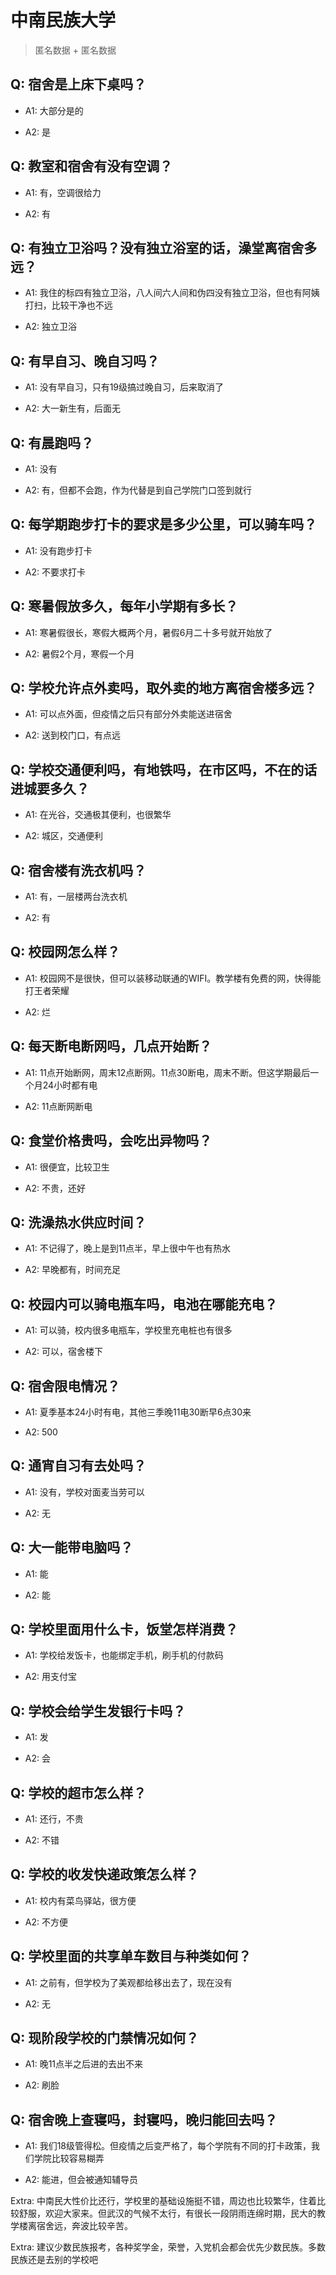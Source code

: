 # 中南民族大学

> 匿名数据 + 匿名数据

## Q: 宿舍是上床下桌吗？

- A1: 大部分是的

- A2: 是

## Q: 教室和宿舍有没有空调？

- A1: 有，空调很给力

- A2: 有

## Q: 有独立卫浴吗？没有独立浴室的话，澡堂离宿舍多远？

- A1: 我住的标四有独立卫浴，八人间六人间和伪四没有独立卫浴，但也有阿姨打扫，比较干净也不远

- A2: 独立卫浴

## Q: 有早自习、晚自习吗？

- A1: 没有早自习，只有19级搞过晚自习，后来取消了

- A2: 大一新生有，后面无

## Q: 有晨跑吗？

- A1: 没有

- A2: 有，但都不会跑，作为代替是到自己学院门口签到就行

## Q: 每学期跑步打卡的要求是多少公里，可以骑车吗？

- A1: 没有跑步打卡

- A2: 不要求打卡

## Q: 寒暑假放多久，每年小学期有多长？

- A1: 寒暑假很长，寒假大概两个月，暑假6月二十多号就开始放了

- A2: 暑假2个月，寒假一个月

## Q: 学校允许点外卖吗，取外卖的地方离宿舍楼多远？

- A1: 可以点外面，但疫情之后只有部分外卖能送进宿舍

- A2: 送到校门口，有点远

## Q: 学校交通便利吗，有地铁吗，在市区吗，不在的话进城要多久？

- A1: 在光谷，交通极其便利，也很繁华

- A2: 城区，交通便利

## Q: 宿舍楼有洗衣机吗？

- A1: 有，一层楼两台洗衣机

- A2: 有

## Q: 校园网怎么样？

- A1: 校园网不是很快，但可以装移动联通的WIFI。教学楼有免费的网，快得能打王者荣耀

- A2: 烂

## Q: 每天断电断网吗，几点开始断？

- A1: 11点开始断网，周末12点断网。11点30断电，周末不断。但这学期最后一个月24小时都有电

- A2: 11点断网断电

## Q: 食堂价格贵吗，会吃出异物吗？

- A1: 很便宜，比较卫生

- A2: 不贵，还好

## Q: 洗澡热水供应时间？

- A1: 不记得了，晚上是到11点半，早上很中午也有热水

- A2: 早晚都有，时间充足

## Q: 校园内可以骑电瓶车吗，电池在哪能充电？

- A1: 可以骑，校内很多电瓶车，学校里充电桩也有很多

- A2: 可以，宿舍楼下

## Q: 宿舍限电情况？

- A1: 夏季基本24小时有电，其他三季晚11电30断早6点30来

- A2: 500

## Q: 通宵自习有去处吗？

- A1: 没有，学校对面麦当劳可以

- A2: 无

## Q: 大一能带电脑吗？

- A1: 能

- A2: 能

## Q: 学校里面用什么卡，饭堂怎样消费？

- A1: 学校给发饭卡，也能绑定手机，刷手机的付款码

- A2: 用支付宝

## Q: 学校会给学生发银行卡吗？

- A1: 发

- A2: 会

## Q: 学校的超市怎么样？

- A1: 还行，不贵

- A2: 不错

## Q: 学校的收发快递政策怎么样？

- A1: 校内有菜鸟驿站，很方便

- A2: 不方便

## Q: 学校里面的共享单车数目与种类如何？

- A1: 之前有，但学校为了美观都给移出去了，现在没有

- A2: 无

## Q: 现阶段学校的门禁情况如何？

- A1: 晚11点半之后进的去出不来

- A2: 刷脸

## Q: 宿舍晚上查寝吗，封寝吗，晚归能回去吗？

- A1: 我们18级管得松。但疫情之后变严格了，每个学院有不同的打卡政策，我们学院比较容易糊弄

- A2: 能进，但会被通知辅导员

Extra: 中南民大性价比还行，学校里的基础设施挺不错，周边也比较繁华，住着比较舒服，欢迎大家来。但武汉的气候不太行，有很长一段阴雨连绵时期，民大的教学楼离宿舍远，奔波比较辛苦。

Extra: 建议少数民族报考，各种奖学金，荣誉，入党机会都会优先少数民族。多数民族还是去别的学校吧